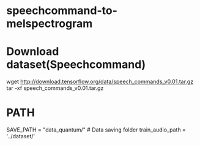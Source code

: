 # speechcommand-to-melspectrogram
# Download dataset(Speechcommand)
wget http://download.tensorflow.org/data/speech_commands_v0.01.tar.gz
tar -xf speech_commands_v0.01.tar.gz
# PATH
SAVE_PATH = "data_quantum/" # Data saving folder
train_audio_path = '../dataset/'

